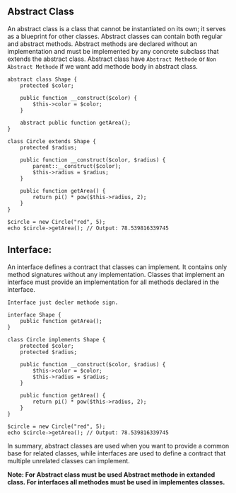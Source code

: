 ## Abstract Class
An abstract class is a class that cannot be instantiated on its own; it serves as a blueprint for other classes. Abstract classes can contain both regular and abstract methods. Abstract methods are declared without an implementation and must be implemented by any concrete subclass that extends the abstract class. Abstract class have `Abstract Methode` or `Non Abstract Methode` if we want add methode body in abstract class.
```
abstract class Shape {
    protected $color;
    
    public function __construct($color) {
        $this->color = $color;
    }

    abstract public function getArea();
}

class Circle extends Shape {
    protected $radius;

    public function __construct($color, $radius) {
        parent::__construct($color);
        $this->radius = $radius;
    }

    public function getArea() {
        return pi() * pow($this->radius, 2);
    }
}

$circle = new Circle("red", 5);
echo $circle->getArea(); // Output: 78.539816339745

```

## Interface:
An interface defines a contract that classes can implement. It contains only method signatures without any implementation. Classes that implement an interface must provide an implementation for all methods declared in the interface.

`Interface just decler methode sign.`

```
interface Shape {
    public function getArea();
}

class Circle implements Shape {
    protected $color;
    protected $radius;

    public function __construct($color, $radius) {
        $this->color = $color;
        $this->radius = $radius;
    }

    public function getArea() {
        return pi() * pow($this->radius, 2);
    }
}

$circle = new Circle("red", 5);
echo $circle->getArea(); // Output: 78.539816339745

```

In summary, abstract classes are used when you want to provide a common base for related classes, while interfaces are used to define a contract that multiple unrelated classes can implement.

**Note: For Abstract class must be used Abstract methode in extanded class. For interfaces all methodes must be used in implementes classes.**